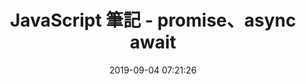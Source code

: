 ---
title: JavaScript 筆記 - promise、async await
date:  2019-09-04 07:21:26
tags: 
  - JavaScript
categories: 前端
---